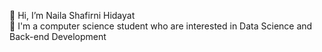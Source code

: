 👋 Hi, I’m Naila Shafirni Hidayat<br>
👀 I'm a computer science student who are interested in Data Science and Back-end Development

<!---
nailashfrni/nailashfrni is a ✨ special ✨ repository because its `README.md` (this file) appears on your GitHub profile.
You can click the Preview link to take a look at your changes.
--->
